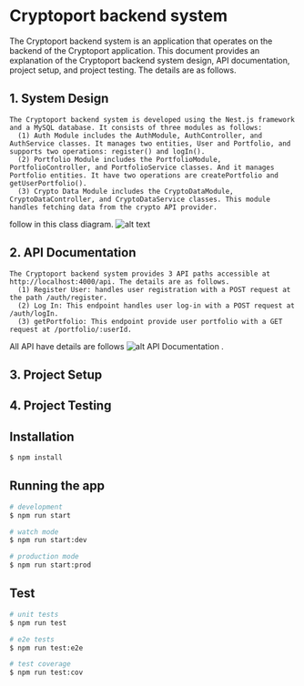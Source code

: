 # Cryptoport backend system

The Cryptoport backend system is an application that operates on the backend of the Cryptoport application. This document provides an explanation of the Cryptoport backend system design, API documentation, project setup, and project testing. The details are as follows.

## 1. System Design
    The Cryptoport backend system is developed using the Nest.js framework and a MySQL database. It consists of three modules as follows:
      (1) Auth Module includes the AuthModule, AuthController, and AuthService classes. It manages two entities, User and Portfolio, and supports two operations: register() and logIn().
      (2) Portfolio Module includes the PortfolioModule, PortfolioController, and PortfolioService classes. And it manages Portfolio entities. It have two operations are createPortfolio and getUserPortfolio().
      (3) Crypto Data Module includes the CryptoDataModule, CryptoDataController, and CryptoDataService classes. This module handles fetching data from the crypto API provider.
   
 follow in this class diagram. ![alt text](https://res.cloudinary.com/dmdxfjunb/image/upload/v1718969121/kryptodian_eavtbh.jpg)
 
## 2. API Documentation
    The Cryptoport backend system provides 3 API paths accessible at http://localhost:4000/api. The details are as follows. 
      (1) Register User: handles user registration with a POST request at the path /auth/register.
      (2) Log In: This endpoint handles user log-in with a POST request at /auth/logIn.
      (3) getPortfolio: This endpoint provide user portfolio with a GET request at /portfolio/:userId.
      
All API have details are follows ![alt API Documentation](https://documenter.getpostman.com/view/19296288/2sA3XTfLKb) .
## 3. Project Setup

## 4. Project Testing








## Installation

```bash
$ npm install
```

## Running the app

```bash
# development
$ npm run start

# watch mode
$ npm run start:dev

# production mode
$ npm run start:prod
```

## Test

```bash
# unit tests
$ npm run test

# e2e tests
$ npm run test:e2e

# test coverage
$ npm run test:cov
```


